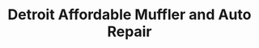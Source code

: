 ---
title: "Detroit Affordable Muffler and Auto Repair"
url: /detroit/detroit-affordable-muffler-and-auto-repair/
shop: Autowerkstatt
---